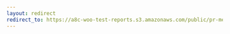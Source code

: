 ```yaml
---
layout: redirect
redirect_to: https://a8c-woo-test-reports.s3.amazonaws.com/public/pr-merge/43096/api/index.html
---
```

